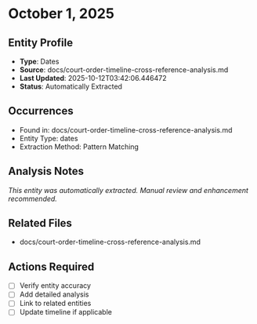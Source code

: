 # October 1, 2025

## Entity Profile
- **Type**: Dates
- **Source**: docs/court-order-timeline-cross-reference-analysis.md
- **Last Updated**: 2025-10-12T03:42:06.446472
- **Status**: Automatically Extracted

## Occurrences
- Found in: docs/court-order-timeline-cross-reference-analysis.md
- Entity Type: dates
- Extraction Method: Pattern Matching

## Analysis Notes
*This entity was automatically extracted. Manual review and enhancement recommended.*

## Related Files
- docs/court-order-timeline-cross-reference-analysis.md

## Actions Required
- [ ] Verify entity accuracy
- [ ] Add detailed analysis
- [ ] Link to related entities
- [ ] Update timeline if applicable

